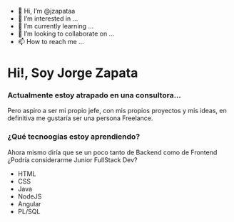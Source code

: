 - 👋 Hi, I’m @jzapataa
- 👀 I’m interested in ...
- 🌱 I’m currently learning ...
- 💞️ I’m looking to collaborate on ...
- 📫 How to reach me ...

<!---
jzapataa/jzapataa is a ✨ special ✨ repository because its `README.md` (this file) appears on your GitHub profile.
You can click the Preview link to take a look at your changes.
--->


<h1>Hi!, Soy Jorge Zapata</h1>

<h3>Actualmente estoy atrapado en una consultora...</h3> <span>Pero aspiro a ser mi propio jefe, con mis propios proyectos y mis ideas, en definitiva me gustaría ser una persona Freelance.</span>

<h3>¿Qué tecnoogías estoy aprendiendo?</h3>
Ahora mismo diría que se un poco tanto de Backend como de Frontend ¿Podría considerarme Junior FullStack Dev?
<ul>
<li>HTML</li>
<li>CSS</li>
<li>Java</li>
<li>NodeJS</li>
<li>Angular</li>
<li>PL/SQL</lI>
<ul>
